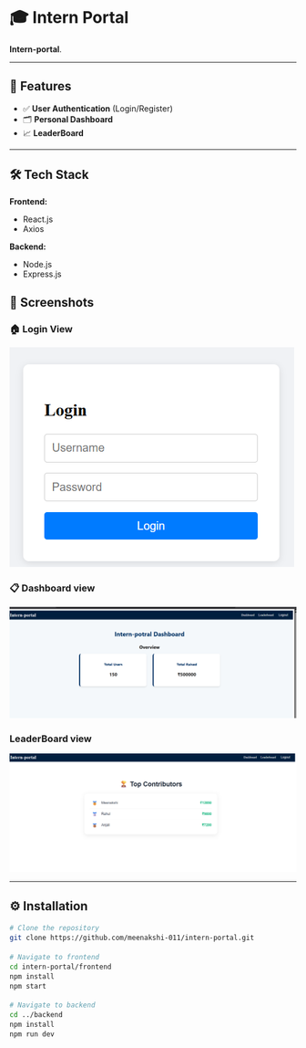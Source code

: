 # 🎓 Intern Portal

**Intern-portal**.

---

## 🚀 Features

- ✅ **User Authentication** (Login/Register)
- 🗂️ **Personal Dashboard**
- 📈 **LeaderBoard**
---

## 🛠️ Tech Stack

**Frontend:**
- React.js
- Axios

**Backend:**
- Node.js
- Express.js


## 📸 Screenshots

### 🏠 Login View  
![Login](./screenshots/Login.png)

### 📋 Dashboard view  
![Dashboard](./screenshots/Dashboard.png)

### LeaderBoard view
![Leaderboard](./screenshots/Leaderboard.png)

---

## ⚙️ Installation

```bash
# Clone the repository
git clone https://github.com/meenakshi-011/intern-portal.git

# Navigate to frontend
cd intern-portal/frontend
npm install
npm start

# Navigate to backend
cd ../backend
npm install
npm run dev
